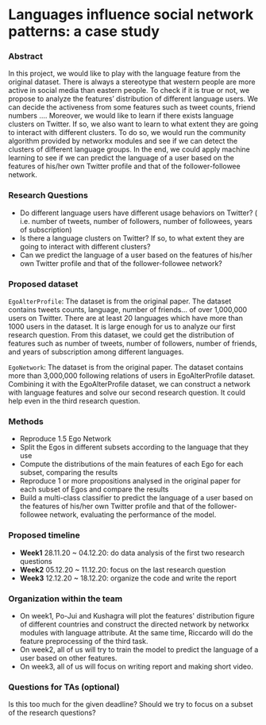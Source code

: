 # Languages influence social network patterns: a case study


### Abstract

In this project, we would like to play with the language feature from the original dataset. There is always a stereotype that western people are more active in social media than eastern people. To check if it is true or not, we propose to analyze the features’ distribution of different language users. We can decide the activeness from some features such as tweet counts, friend numbers .... Moreover, we would like to learn if there exists language clusters on Twitter. If so, we also want to learn to what extent they are going to interact with different clusters. To do so, we would run the community algorithm provided by networkx modules and see if we can detect the clusters of different language groups. In the end, we could apply machine learning to see if we can predict the language of a user based on the features of his/her own Twitter profile and that of the follower-followee network.


### Research Questions

- Do different language users have different usage behaviors on Twitter? ( i.e. number of tweets, number of followers, number of followees, years of subscription)
- Is there a language clusters on Twitter? If so, to what extent they are going to interact with different clusters?
- Can we predict the language of a user based on the features of his/her own Twitter profile and that of the follower-followee network?


### Proposed dataset

`EgoAlterProfile`: The dataset is from the original paper. The dataset contains tweets counts, language, number of friends… of over 1,000,000 users on Twitter. There are at least 20 languages which have more than 1000 users in the dataset. It is large enough for us to analyze our first research question. From this dataset, we could get the distribution of features such as number of tweets, number of followers, number of friends, and years of subscription among different languages.

`EgoNetwork`: The dataset is from the original paper. The dataset contains more than 3,000,000 following relations of users in EgoAlterProfile dataset. Combining it with the EgoAlterProfile dataset, we can construct a network with language features and solve our second research question. It could help even in the third research question.


### Methods

- Reproduce 1.5 Ego Network
- Split the Egos in different subsets according to the language that they use
- Compute the distributions of the main features of each Ego for each subset, comparing the results
- Reproduce 1 or more propositions analysed in the original paper for each subset of Egos and compare the results
- Build a multi-class classifier to predict the language of a user based on the features of his/her own Twitter profile and that of the follower-followee network, evaluating the performance of the model.


### Proposed timeline

- **Week1** 28.11.20 ~ 04.12.20: do data analysis of the first two research questions
- **Week2** 05.12.20 ~ 11.12.20: focus on the last research question
- **Week3** 12.12.20 ~ 18.12.20: organize the code and write the report


### Organization within the team

- On week1, Po-Jui and Kushagra will plot the features' distribution figure of different countries and construct the directed network by networkx modules with language attribute. At the same time, Riccardo will do the feature preprocessing of the third task.
- On week2, all of us will try to train the model to predict the language of a user based on other features.
- On week3, all of us will focus on writing report and making short video.


### Questions for TAs (optional)

Is this too much for the given deadline? Should we try to focus on a subset of the research questions?




